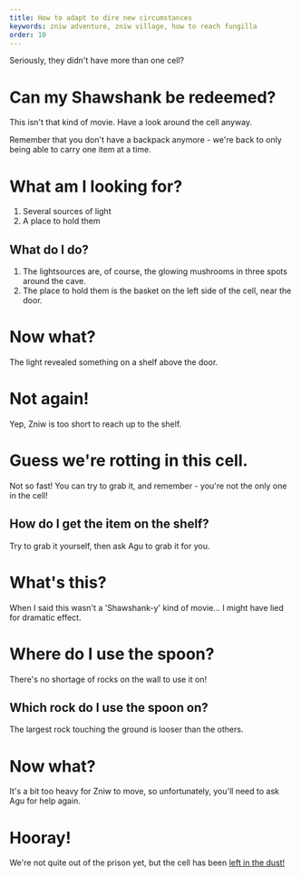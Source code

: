 ```yaml
---
title: How to adapt to dire new circumstances
keywords: zniw adventure, zniw village, how to reach fungilla
order: 10
---
```


Seriously, they didn't have more than one cell?

# Can my Shawshank be redeemed?
This isn't that kind of movie. Have a look around the cell anyway.

Remember that you don't have a backpack anymore - we're back to only being able to carry one item at a time.

# What am I looking for?
1) Several sources of light
2) A place to hold them

## What do I do?
1) The lightsources are, of course, the glowing mushrooms in three spots around the cave.
2) The place to hold them is the basket on the left side of the cell, near the door.

# Now what?
The light revealed something on a shelf above the door.

# Not again!
Yep, Zniw is too short to reach up to the shelf.

# Guess we're rotting in this cell.
Not so fast! You can try to grab it, and remember - you're not the only one in the cell!

## How do I get the item on the shelf?
Try to grab it yourself, then ask Agu to grab it for you.

# What's this?
When I said this wasn't a 'Shawshank-y' kind of movie... I might have lied for dramatic effect.

# Where do I use the spoon?
There's no shortage of rocks on the wall to use it on!

## Which rock do I use the spoon on?
The largest rock touching the ground is looser than the others.

# Now what?
It's a bit too heavy for Zniw to move, so unfortunately, you'll need to ask Agu for help again.

# Hooray!
We're not quite out of the prison yet, but the cell has been [left in the dust!](distraction.md)